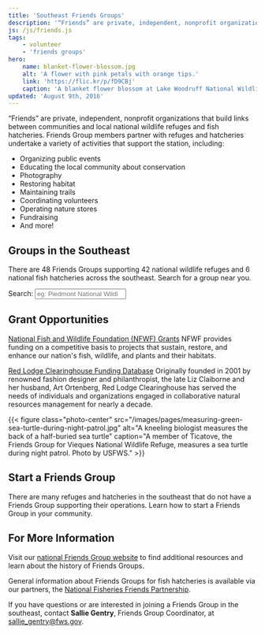 ```yaml
---
title: 'Southeast Friends Groups'
description: '“Friends” are private, independent, nonprofit organizations that build links between communities and support local national wildlife refuges and fish hatcheries across the southeast. Learn more about how you can participate!'
js: /js/friends.js
tags:
    - volunteer
    - 'friends groups'
hero:
    name: blanket-flower-blossom.jpg
    alt: 'A flower with pink petals with orange tips.'
    link: 'https://flic.kr/p/fD9CBj'
    caption: 'A blanket flower blossom at Lake Woodruff National Wildlife Refuge in Florida. Photo by Eileen Tramontana, USFWS.'
updated: 'August 9th, 2016'
---
```


“Friends” are private, independent, nonprofit organizations that build links between communities and local national wildlife refuges and fish hatcheries. Friends Group members partner with refuges and hatcheries undertake a variety of activities that support the station, including:

 - Organizing public events
 - Educating the local community about conservation
 - Photography
 - Restoring habitat
 - Maintaining trails
 - Coordinating volunteers
 - Operating nature stores
 - Fundraising
 - And more!

## Groups in the Southeast
There are <span class="total-groups">48</span> Friends Groups supporting <span class="total-refuges">42</span> national wildlife refuges and <span class="total-hatcheries">6</span> national fish hatcheries across the southeast. Search for a group near you.

<label>Search:
  <input class="friends-search" type="search" placeholder="eg: Piedmont National Wildlife Refuge">
</label>
<ul class="friends-group-list card-list"></ul>

## Grant Opportunities
[National Fish and Wildlife Foundation (NFWF) Grants](http://www.nfwf.org/whatwedo/grants/Pages/home.aspx)
NFWF provides funding on a competitive basis to projects that sustain, restore, and enhance our nation's fish, wildlife, and plants and their habitats.

[Red Lodge Clearinghouse Funding Database](http://rlch.org/funding)
Originally founded in 2001 by renowned fashion designer and philanthropist, the late Liz Claiborne and her husband, Art Ortenberg, Red Lodge Clearinghouse has served the needs of individuals and organizations engaged in collaborative natural resources management for nearly a decade.

{{< figure class="photo-center" src="/images/pages/measuring-green-sea-turtle-during-night-patrol.jpg" alt="A kneeling biologist measures the back of a half-buried sea turtle" caption="A member of Ticatove, the Friends Group for Vieques National Wildlife Refuge, measures a sea turtle during night patrol. Photo by USFWS." >}}

## Start a Friends Group
There are many refuges and hatcheries in the southeast that do not have a Friends Group supporting their operations. Learn how to start a Friends Group in your community.

## For More Information
Visit our [national Friends Group website](http://www.fws.gov/refuges/friends/) to find additional resources and learn about the history of Friends Groups.

General information about Friends Groups for fish hatcheries is available via our partners, the [National Fisheries Friends Partnership](http://www.fisheriesfriends.org/).

If you have questions or are interested in joining a Friends Group in the southeast, contact **Sallie Gentry**, Friends Group Coordinator, at [sallie_gentry@fws.gov](mailto:sallie_gentry@fws.gov?subject=Friends+Groups).
